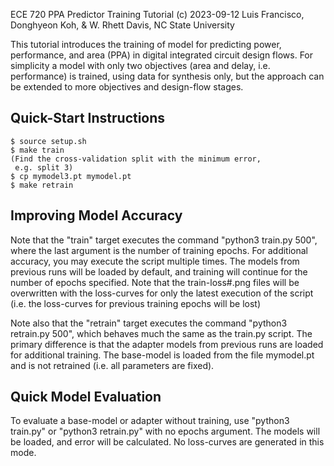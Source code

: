 ECE 720 PPA Predictor Training Tutorial
(c) 2023-09-12 Luis Francisco, Donghyeon Koh, & W. Rhett Davis, 
               NC State University

This tutorial introduces the training of model for predicting power,
performance, and area (PPA) in digital integrated circuit design
flows.  For simplicity a model with only two objectives (area and
delay, i.e. performance) is trained, using data for synthesis only,
but the approach can be extended to more objectives and design-flow
stages.

## Quick-Start Instructions

    $ source setup.sh
    $ make train
    (Find the cross-validation split with the minimum error, 
     e.g. split 3)
    $ cp mymodel3.pt mymodel.pt
    $ make retrain 

## Improving Model Accuracy

Note that the "train" target executes the command "python3 train.py
500", where the last argument is the number of training epochs.  For
additional accuracy, you may execute the script multiple times.  The
models from previous runs will be loaded by default, and training will
continue for the number of epochs specified.  Note that the
train-loss#.png files will be overwritten with the loss-curves for
only the latest execution of the script (i.e. the loss-curves for
previous training epochs will be lost)

Note also that the "retrain" target executes the command "python3
retrain.py 500", which behaves much the same as the train.py script.
The primary difference is that the adapter models from previous runs
are loaded for additional training.  The base-model is loaded from the
file mymodel.pt and is not retrained (i.e. all parameters are fixed).

## Quick Model Evaluation

To evaluate a base-model or adapter without training, use "python3
train.py" or "python3 retrain.py" with no epochs argument.  The models
will be loaded, and error will be calculated.  No loss-curves are
generated in this mode.

